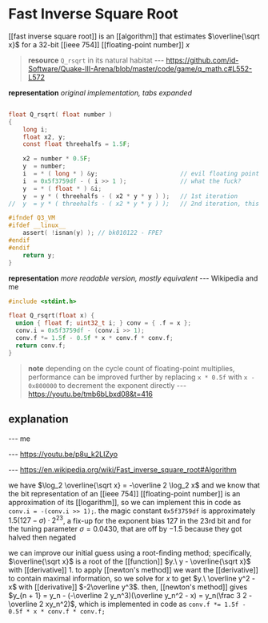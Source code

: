 # Fast Inverse Square Root

[[fast inverse square root]] is an [[algorithm]] that estimates $\overline{\sqrt x}$ for a 32-bit [[ieee 754]] [[floating-point number]] $x$

> **resource** `Q_rsqrt` in its natural habitat --- <https://github.com/id-Software/Quake-III-Arena/blob/master/code/game/q_math.c#L552-L572>

**representation** _original implementation, tabs expanded_

```c

float Q_rsqrt( float number )
{
    long i;
    float x2, y;
    const float threehalfs = 1.5F;

    x2 = number * 0.5F;
    y  = number;
    i  = * ( long * ) &y;                       // evil floating point bit level hacking
    i  = 0x5f3759df - ( i >> 1 );               // what the fuck?
    y  = * ( float * ) &i;
    y  = y * ( threehalfs - ( x2 * y * y ) );   // 1st iteration
//  y  = y * ( threehalfs - ( x2 * y * y ) );   // 2nd iteration, this can be removed

#ifndef Q3_VM
#ifdef __linux__
    assert( !isnan(y) ); // bk010122 - FPE?
#endif
#endif
    return y;
}
```

**representation** _more readable version, mostly equivalent_ --- Wikipedia and me

```c
#include <stdint.h>

float Q_rsqrt(float x) {
  union { float f; uint32_t i; } conv = { .f = x };
  conv.i = 0x5f3759df - (conv.i >> 1);
  conv.f *= 1.5f - 0.5f * x * conv.f * conv.f;
  return conv.f;
}
```

> **note** depending on the cycle count of floating-point multiplies, performance can be improved further by replacing `x * 0.5f` with `x - 0x800000` to decrement the exponent directly --- <https://youtu.be/tmb6bLbxd08&t=416>

## explanation

--- me

--- <https://youtu.be/p8u_k2LIZyo>

--- <https://en.wikipedia.org/wiki/Fast_inverse_square_root#Algorithm>

we have $\log_2 \overline{\sqrt x} = -\overline 2 \log_2 x$ and we know that the bit representation of an [[ieee 754]] [[floating-point number]] is an approximation of its [[logarithm]], so we can implement this in code as `conv.i = -(conv.i >> 1);`. the magic constant `0x5f3759df` is approximately $1.5(127 - \sigma) \cdot 2^{23}$, a fix-up for the exponent bias $127$ in the $23$rd bit and for the tuning parameter $\sigma = 0.0430$, that are off by $-1.5$ because they got halved then negated

we can improve our initial guess using a root-finding method; specifically, $\overline{\sqrt x}$ is a root of the [[function]] $y.\ y - \overline{\sqrt x}$ with [[derivative]] $1$. to apply [[newton's method]] we want the [[derivative]] to contain maximal information, so we solve for $x$ to get $y.\ \overline y^2 - x$ with [[derivative]] $-2\overline y^3$. then, [[newton's method]] gives $y_{n + 1} = y_n - (-\overline 2 y_n^3)(\overline y_n^2 - x) = y_n(\frac 3 2 - \overline 2 xy_n^2)$, which is implemented in code as `conv.f *= 1.5f - 0.5f * x * conv.f * conv.f;`
